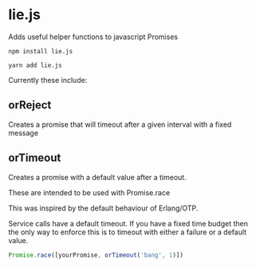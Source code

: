 # lie.js
Adds useful helper functions to javascript Promises

```
npm install lie.js

yarn add lie.js
```

Currently these include:

## orReject

 Creates a promise that will timeout after a given interval with a fixed message

## orTimeout 

Creates a promise with a default value after a timeout.

These are intended to be used with Promise.race

This was inspired by the default behaviour of Erlang/OTP.

Service calls have a default timeout. If you have a fixed time budget then the only way to enforce this is to timeout with either a failure or a default value.

```javascript
Promise.race([yourPromise, orTimeout('bang', 1)])
```
